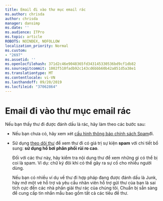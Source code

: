 ```yaml
---
title: Email đi vào thư mục email rác
ms.author: chrisda
author: chrisda
manager: dansimp
ms.date: ''
ms.audience: ITPro
ms.topic: article
ROBOTS: NOINDEX, NOFOLLOW
localization_priority: Normal
ms.custom:
- "2697"
ms.assetid: ''
ms.openlocfilehash: 371d2c46e9048365fd343145330536bd9cf1db82
ms.sourcegitcommit: 1002f510fadb92c143cd6bbb60b42a851d5a38e1
ms.translationtype: MT
ms.contentlocale: vi-VN
ms.lasthandoff: 09/20/2019
ms.locfileid: "37062864"
---
```

# <a name="outbound-email-to-junk-email-folder"></a>Email đi vào thư mục email rác

Nếu bạn thấy thư đi được đánh dấu là rác, hãy làm theo các bước sau:

- Nếu bạn chưa có, hãy xem xét [cấu hình thông báo chính sách Spam](https://docs.microsoft.com/office365/securitycompliance/configure-the-outbound-spam-policy)đi.

- Sử dụng [theo dõi thư](https://docs.microsoft.com/office365/securitycompliance/message-trace-scc) để xem thư đi có giá trị sự kiện **spam** với chi tiết bổ sung: **sử dụng hồ bơi phân phối rủi ro cao**.

  Đối với các thư này, hãy kiểm tra nội dung thư để xem những gì có thể bị coi là spam. Ví dụ: chữ ký đôi khi có thể gây ra sự cố cho nhiều người dùng.

  Nếu bạn có nhiều ví dụ về thư đi hợp pháp đang được đánh dấu là Junk, hãy mở một vé hỗ trợ và yêu cầu nhân viên hỗ trợ gửi thư của bạn là sai tích cực đến các nhà phân giải thư rác của chúng tôi. Chuẩn bị sẵn sàng để cung cấp tin nhắn mẫu bao gồm tất cả các tiêu đề thư.
